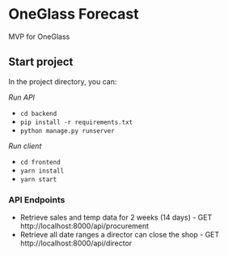 # OneGlass Forecast
MVP for OneGlass

## Start project

In the project directory, you can:

*Run API*
- `cd backend`
- `pip install -r requirements.txt`
- `python manage.py runserver`

*Run client*
- `cd frontend`
- `yarn install`
- `yarn start`



### API Endpoints

- Retrieve sales and temp data for 2 weeks (14 days) - GET http://localhost:8000/api/procurement
- Retrieve all date ranges a director can close the shop - GET http://localhost:8000/api/director
